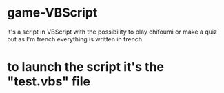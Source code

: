 # game-VBScript
it's a script in VBScript with the possibility to play chifoumi or make a quiz but as I'm french everything is written in french

# to launch the script it's the "test.vbs" file
